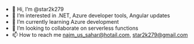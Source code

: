 - 👋 Hi, I’m @star2k279
- 👀 I’m interested in .NET, Azure developer tools, Angular updates
- 🌱 I’m currently learning Azure development
- 💞️ I’m looking to collaborate on serverless functions
- 📫 How to reach me najm_us_sahar@hotail.com, star2k279@gmail.com

<!---
star2k279/star2k279 is a ✨ special ✨ repository because its `README.md` (this file) appears on your GitHub profile.
You can click the Preview link to take a look at your changes.
--->
